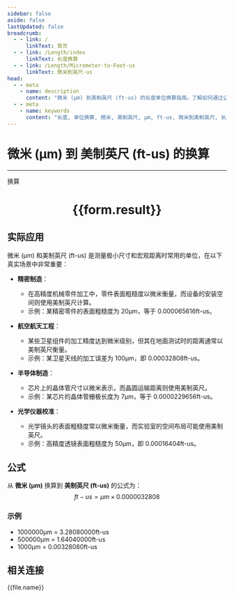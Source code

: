 ```yaml
---
sidebar: false
aside: false
lastUpdated: false
breadcrumb:
  - - link: /
      linkText: 首页
  - - link: /Length/index
      linkText: 长度换算
  - - link: /Length/Micrometer-to-Foot-us
      linkText: 微米到英尺-us
head:
  - - meta
    - name: description
      content: "微米 (μm) 到美制英尺 (ft-us) 的长度单位换算指南。了解如何通过公式 ft-us = μm × 0.0000032808 换算为美制英尺。"
  - - meta
    - name: keywords
      content: "长度, 单位换算, 微米, 美制英尺, μm, ft-us, 微米到美制英尺, 长度换算指南"
---
```

# 微米 (μm) 到 美制英尺 (ft-us) 的换算
---
<script setup>
import { onMounted, reactive, inject, ref } from 'vue'
import { NButton, NForm, NFormItem, NInput, NInputNumber, NSelect, NCard, useMessage,NGrid ,NGi } from 'naive-ui'
import { defineClientComponent } from 'vitepress'
import { Length } from '../../files';

const convert = inject('convert')

const form = reactive({
  number: null,
  result: '',
})

const convertHandler = () => {
  if (form.number !== null && !isNaN(form.number)) {
    const convertedValue = parseFloat(form.number) * 0.0000032808
    form.result = `${form.number}μm = ${convertedValue.toFixed(8)}ft-us`
  } else {
    form.result = '请输入有效的数值。'
  }
}
</script>

<n-form size="large" :model="form">
  <n-form-item label="微米 (μm)">
    <n-input-number v-model:value="form.number" placeholder="输入微米" style="width: 100%" />
  </n-form-item>
  <n-form-item>
    <n-button type="primary" @click="convertHandler" block>换算</n-button>
  </n-form-item>
</n-form>

<n-card  embedded :bordered="false" hoverable>
  <div  style="text-align:center">
    <h1>{{form.result}}</h1>
  </div>
</n-card>

## 实际应用

微米 (μm) 和美制英尺 (ft-us) 是测量极小尺寸和宏观距离时常用的单位，在以下真实场景中非常重要：

- **精密制造**：
  - 在高精度机械零件加工中，零件表面粗糙度以微米衡量，而设备的安装空间则使用美制英尺计算。
  - 示例：某精密零件的表面粗糙度为 20μm，等于 0.000065616ft-us。

- **航空航天工程**：
  - 某些卫星组件的加工精度达到微米级别，但其在地面测试时的距离通常以美制英尺衡量。
  - 示例：某卫星天线的加工误差为 100μm，即 0.00032808ft-us。

- **半导体制造**：
  - 芯片上的晶体管尺寸以微米表示，而晶圆运输距离则使用美制英尺。
  - 示例：某芯片的晶体管栅极长度为 7μm，等于 0.0000229656ft-us。

- **光学仪器校准**：
  - 光学镜头的表面粗糙度常以微米衡量，而实验室的空间布局可能使用美制英尺。
  - 示例：高精度透镜表面粗糙度为 50μm，即 0.00016404ft-us。

## 公式

从 **微米 (μm)** 换算到 **美制英尺 (ft-us)** 的公式为：
$$ ft-us = μm \times 0.0000032808 $$

### 示例
- 1000000μm = 3.28080000ft-us
- 500000μm = 1.64040000ft-us
- 1000μm = 0.00328080ft-us

## 相关连接
<n-grid x-gap="12" :cols="4">
  <n-gi v-for="(file, index) in Length" :key="index">
    <n-button
      text
      tag="a"
      :href="file.path"
      type="primary"
    >
      {{file.name}}
    </n-button>
  </n-gi>
</n-grid>